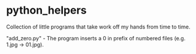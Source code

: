 # python_helpers
Collection of little programs that take work off my hands from time to time. 

"add_zero.py" - The program inserts a 0 in prefix of numbered files (e.g. 1.jpg -> 01.jpg).
